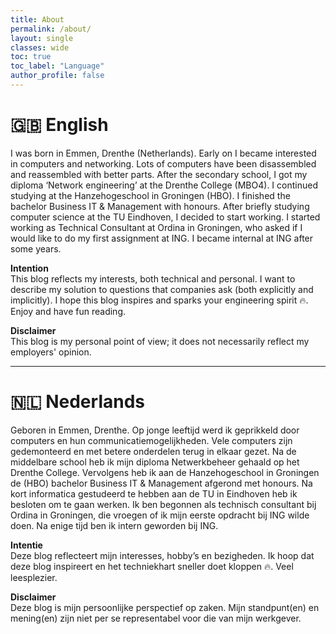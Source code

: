 ```yaml
---
title: About
permalink: /about/
layout: single
classes: wide
toc: true
toc_label: "Language"
author_profile: false
---
```

# :uk: English
I was born in Emmen, Drenthe (Netherlands). Early on I became interested in computers and networking.
Lots of computers have been disassembled and reassembled with better parts. After the secondary school, I got my diploma
‘Network engineering’ at the Drenthe College (MBO4). I continued studying at the Hanzehogeschool in Groningen (HBO). I finished
the bachelor Business IT & Management with honours. After briefly studying computer science at the TU Eindhoven, I decided to start working.
I started working as Technical Consultant at Ordina in Groningen, who asked if I would like to do my first assignment at ING. I became internal at ING after some years.

**Intention**<br>
This blog reflects my interests, both technical and personal. I want to describe my solution to questions that companies 
ask (both explicitly and implicitly). I hope this blog inspires and sparks your engineering spirit :fire:. Enjoy and have fun reading.

**Disclaimer**<br>
This blog is my personal point of view; it does not necessarily reflect my employers' opinion. 

<hr>

# :netherlands: Nederlands
Geboren in Emmen, Drenthe. Op jonge leeftijd werd ik geprikkeld door computers en hun communicatiemogelijkheden. Vele
computers zijn gedemonteerd en met betere onderdelen terug in elkaar gezet. Na de middelbare school heb ik mijn diploma 
Netwerkbeheer gehaald op het Drenthe College. Vervolgens heb ik aan de Hanzehogeschool in Groningen de (HBO) bachelor Business
IT & Management afgerond met honours. Na kort informatica gestudeerd te hebben aan de TU in Eindhoven heb ik besloten om te gaan werken.
Ik ben begonnen als technisch consultant bij Ordina in Groningen, die vroegen of ik mijn eerste opdracht bij ING wilde doen. Na enige tijd ben ik intern geworden bij ING.

**Intentie**<br>
Deze blog reflecteert mijn interesses, hobby’s en bezigheden. Ik hoop dat deze blog inspireert en het techniekhart sneller doet kloppen :fire:. Veel leesplezier.

**Disclaimer**<br>
Deze blog is mijn persoonlijke perspectief op zaken. Mijn standpunt(en) en mening(en) zijn niet per se representabel voor die van mijn werkgever.
